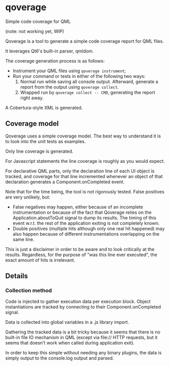 # qoverage
Simple code coverage for QML

(note: not working yet, WIP)

Qoverage is a tool to generate a simple code coverage report for QML files.

It leverages Qt6's built-in parser, qmldom.

The coverage generation process is as follows:

* Instrument your QML files using `qoverage instrument`;
* Run your command or tests in either of the following two ways:
  1. Normal run while saving all console output. Afterward, generate a report from the output using `qoverage collect`.
  2. Wrapped run by `qoverage collect -- CMD`, generating the report right away.

A Cobertura-style XML is generated.

## Coverage model

Qoverage uses a simple coverage model. The best way to understand it is to look into the unit tests as examples.

Only line coverage is generated. 

For Javascript statements the line coverage is roughly as you would expect. 

For declarative QML parts, only the declaration line of each UI object is tracked, and coverage for that line incremented whenever an object of that declaration generates a Component.onCompleted event.

Note that for the time being, the tool is not rigorously tested. False positives are very unlikely, but:

* False negatives may happen, either because of an incomplete instrumentation or because of the fact that Qoverage relies on the Application.aboutToQuit signal to dump its results. The timing of this event w.r.t. the rest of the application exiting is not completely known.
* Double positives (multiple hits although only one real hit happened) may also happen because of different instrumentations overlapping on the same line.

This is just a disclaimer in order to be aware and to look critically at the results. Regardless, for the purpose of "was this line ever executed", the exact amount of hits is irrelevant.

## Details

### Collection method

Code is injected to gather execution data per execution block. Object instantiations are tracked by connecting to their Component.onCompleted signal.

Data is collected into global variables in a .js library import.

Gathering the tracked data is a bit tricky because it seems that there is no built-in file IO mechanism in QML (except via file:// HTTP requests, but it seems that doesn't work when called during application exit).

In order to keep this simple without needing any binary plugins, the data is simply output to the console.log output and parsed.
